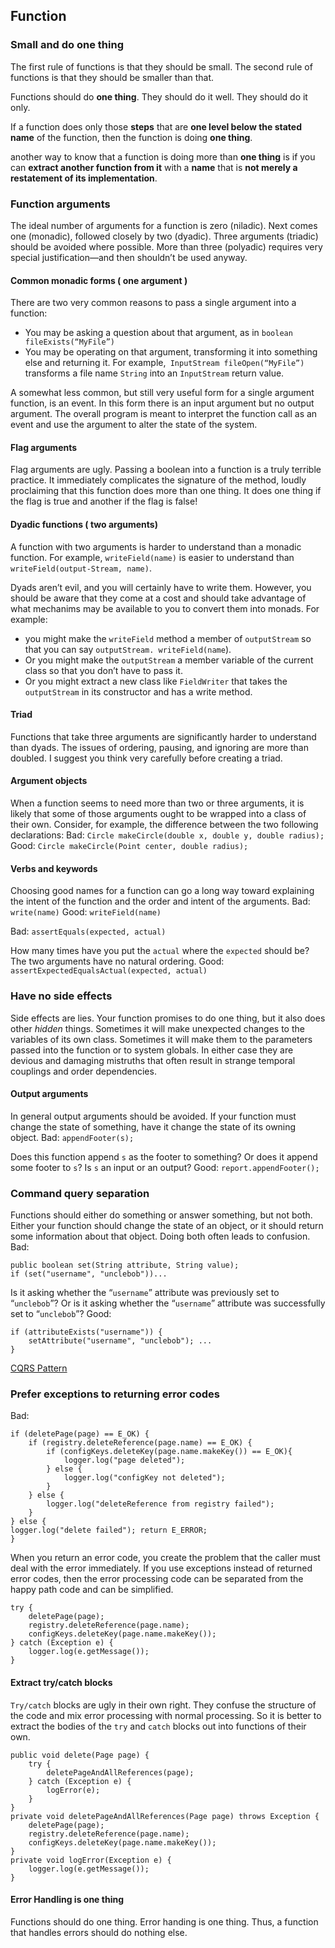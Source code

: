 ﻿## Function
### Small and do one thing
The first rule of functions is that they should be small. The second rule of functions is that they should be smaller than that.

Functions should do **one thing**. 
They should do it well.
They should do it only.

If a function does only those **steps** that are **one level below the stated name** of the function, then the function is doing **one thing**.

another way to know that a function is doing more than **one thing** is if you can **extract another function from it** with a **name** that is **not merely a restatement of its implementation**.
### Function arguments
The ideal number of arguments for a function is zero (niladic). Next comes one (monadic), followed closely by two (dyadic). Three arguments (triadic) should be avoided where possible. More than three (polyadic) requires very special justification—and then shouldn’t be used anyway.
#### Common monadic forms ( one argument )
There are two very common reasons to pass a single argument into a function:
- You may be asking a question about that argument, as in `boolean fileExists(“MyFile”)`
- You may be operating on that argument, transforming it into something else and returning it. For example,` InputStream fileOpen(“MyFile”)` transforms a file name `String` into an `InputStream` return value.

A somewhat less common, but still very useful form for a single argument function, is an event. In this form there is an input argument but no output argument. The overall program is meant to interpret the function call as an event and use the argument to alter the state of the system.
#### Flag arguments
Flag arguments are ugly. Passing a boolean into a function is a truly terrible practice. It immediately complicates the signature of the method, loudly proclaiming that this function does more than one thing. It does one thing if the flag is true and another if the flag is false!
#### Dyadic functions ( two arguments)
A function with two arguments is harder to understand than a monadic function. For example, `writeField(name)` is easier to understand than `writeField(output-Stream, name)`.

Dyads aren’t evil, and you will certainly have to write them. However, you should be aware that they come at a cost and should take advantage of what mechanims may be available to you to convert them into monads. For example:
- you might make the `writeField` method a member of `outputStream` so that you can say `outputStream. writeField(name`). 
- Or you might make the `outputStream` a member variable of the current class so that you don’t have to pass it. 
- Or you might extract a new class like `FieldWriter` that takes the `outputStream` in its constructor and has a write method.
#### Triad
Functions that take three arguments are significantly harder to understand than dyads. The issues of ordering, pausing, and ignoring are more than doubled. I suggest you think very carefully before creating a triad.
#### Argument objects
When a function seems to need more than two or three arguments, it is likely that some of those arguments ought to be wrapped into a class of their own. Consider, for example, the difference between the two following declarations: 
Bad:
`Circle makeCircle(double x, double y, double radius); `
Good:
`Circle makeCircle(Point center, double radius);`
#### Verbs and keywords
Choosing good names for a function can go a long way toward explaining the intent of the function and the order and intent of the arguments.
Bad:
`write(name)`
Good:
`writeField(name)`

Bad:
`assertEquals(expected, actual)`

How many times have you put the `actual` where the `expected` should be? The two arguments have no natural ordering.
Good:
`assertExpectedEqualsActual(expected, actual)`
### Have no side effects
Side effects are lies. Your function promises to do one thing, but it also does other _hidden_ things. Sometimes it will make unexpected changes to the variables of its own class. Sometimes it will make them to the parameters passed into the function or to system globals. In either case they are devious and damaging mistruths that often result in strange temporal couplings and order dependencies.
#### Output arguments
In general output arguments should be avoided. If your function must change the state of something, have it change the state of its owning object.
Bad:
`appendFooter(s);`

Does this function append `s` as the footer to something? Or does it append some footer to `s`? Is `s` an input or an output?
Good:
`report.appendFooter();`
### Command query separation
Functions should either do something or answer something, but not both. Either your function should change the state of an object, or it should return some information about that object. Doing both often leads to confusion.
Bad:
```
public boolean set(String attribute, String value);
if (set("username", "unclebob"))...
```
Is it asking whether the “`username`” attribute was previously set to “`unclebob`”? Or is it asking whether the “`username`” attribute was successfully set to “`unclebob`”?
Good:
```
if (attributeExists("username")) { 
	setAttribute("username", "unclebob"); ... 
}
```
[CQRS Pattern](https://learn.microsoft.com/en-us/azure/architecture/patterns/cqrs)
### Prefer exceptions to returning error codes
Bad:
```
if (deletePage(page) == E_OK) { 
	if (registry.deleteReference(page.name) == E_OK) { 
		if (configKeys.deleteKey(page.name.makeKey()) == E_OK){ 
			logger.log("page deleted"); 
		} else { 
			logger.log("configKey not deleted"); 
		} 
	} else { 
		logger.log("deleteReference from registry failed"); 
	} 
} else { 
logger.log("delete failed"); return E_ERROR; 
}
```
When you return an error code, you create the problem that the caller must deal with the error immediately.
If you use exceptions instead of returned error codes, then the error processing code can be separated from the happy path code and can be simplified.
```
try { 
	deletePage(page); 
	registry.deleteReference(page.name);
	configKeys.deleteKey(page.name.makeKey()); 
} catch (Exception e) { 
	logger.log(e.getMessage()); 
}
```
#### Extract try/catch blocks
`Try/catch` blocks are ugly in their own right. They confuse the structure of the code and mix error processing with normal processing. So it is better to extract the bodies of the `try` and `catch` blocks out into functions of their own.
```
public void delete(Page page) { 
	try { 
		deletePageAndAllReferences(page); 
	} catch (Exception e) { 
		logError(e); 
	} 
} 
private void deletePageAndAllReferences(Page page) throws Exception {
	deletePage(page); 
	registry.deleteReference(page.name); 
	configKeys.deleteKey(page.name.makeKey()); 
} 
private void logError(Exception e) { 
	logger.log(e.getMessage()); 
}
```
#### Error Handling is one thing
Functions should do one thing. Error handing is one thing. Thus, a function that handles errors should do nothing else.
